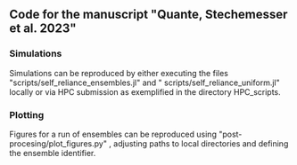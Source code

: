 ## Code for the manuscript "Quante, Stechemesser et al. 2023"

### Simulations

Simulations can be reproduced by either executing the files "scripts/self_reliance_ensembles.jl" and "
scripts/self_reliance_uniform.jl" locally
or via HPC submission as exemplified in the directory HPC_scripts.

### Plotting

Figures for a run of ensembles can be reproduced using "post-procesing/plot_figures.py"
, adjusting paths to local directories and defining the ensemble identifier.

